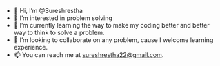 - 👋 Hi, I’m @Sureshrestha
- 👀 I’m interested in problem solving
- 🌱 I’m currently learning the way to make my coding better and better way to think to solve a problem.
- 💞️ I’m looking to collaborate on any problem, cause I welcome learning experience.
- 📫 You can reach me at sureshrestha22@gmail.com.

<!---
Sureshrestha/Sureshrestha is a ✨ special ✨ repository because its `README.md` (this file) appears on your GitHub profile.
You can click the Preview link to take a look at your changes.
--->
